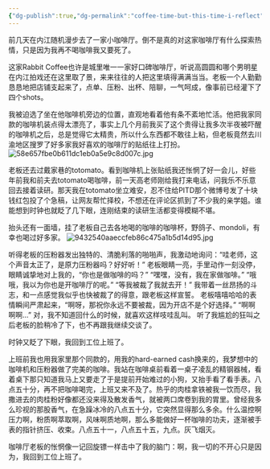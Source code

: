 ```yaml
---
{"dg-publish":true,"dg-permalink":"coffee-time-but-this-time-i-reflect","permalink":"/coffee-time-but-this-time-i-reflect/"}
---
```


前几天在内江随机漫步去了一家小咖啡厅。倒不是真的对这家咖啡厅有什么探索热情，只是因为我再不喝咖啡我又要死了。

这家Rabbit Coffee也许是城里唯一一家好口碑咖啡厅，听说高圆圆和哪个男明星在内江拍戏还在这里取了景，来来往往的人把这里填得满满当当。老板一个人勤勤恳恳地把店铺支起来了，点单、压粉、出杯、陪聊，一气呵成，像事前已经灌下了四个shots。

我被迫选了坐在他咖啡机旁边的位置，直观地看着他有条不紊地忙活。他把我家同款的咖啡机装点得太漂亮了，事实上几个月前我买了这个贵得让我多次半夜被吓醒的咖啡机之后，总是觉得它太精贵，所以什么东西都不敢往上粘，但老板竟然去川渝地区搜罗了好多家我好喜欢的咖啡厅的贴纸往上打扮。
![58e657fbe0b611dc1eb0a5e9c8d007c.jpg](/img/user/58e657fbe0b611dc1eb0a5e9c8d007c.jpg)

老板还去过戴家巷的totomato。看到咖啡机上张贴纸我还怅惘了好一会儿，好些年前我和前夫去totomato喝咖啡，前一天高老师刚给我打来电话，问我乐不乐意回去接着读研。那天我在totomato坐立难安，忍不住给PITD那个微博号发了十块钱红包投了个急稿，让网友帮忙择校，不想还在评论区抓到了不少我的亲学姐。谁能想到时钟也就眨了几下眼，连刚结束的读研生活都变得模糊不堪。

抬头还有一面墙，挂了老板自己去各地喝的咖啡的咖啡杯，野鸽子、mondoli，有幸也喝过好多家。
![9432540aaeccfeb86c475a1b5d14d95.jpg](/img/user/9432540aaeccfeb86c475a1b5d14d95.jpg)

听得老板的压粉器发出独特的、清脆利落的啪啪声，我激动地询问：“哇老师，这个声音太正了，是原力压粉器吗？好好听！” 
老板眼睛一亮，手里动作一刻没停，眼睛诚挚地对上我的，“你也是做咖啡的吗？”
“嘿嘿，没有，我在家做咖啡。”
“哦哦，我以为你也是开咖啡厅的呢。”
“等我被裁了我就去开！” 我带着一丝昂扬的斗志，和一点感觉我似乎也快被裁了的得意，跟老板这样宣誓。
老板嘻嘻哈哈的表情瞬间严肃起来，“啊呀，那祝你永远不要被裁，因为开店不是个好选择。”
“啊啊啊啊…” 对，我不知道回什么的时候，就喜欢这样吱哇乱叫。
听了我尴尬的狂叫之后老板的脸稍冷了下，也不再跟我继续交谈了。

时钟又眨了下眼，我回到工位上班了。

上班前我也用我家里那个同款的，用我的hard-earned cash换来的，我梦想中的咖啡机和压粉器做了完美的咖啡。我站在咖啡桌前看着一桌子凌乱的精钢器械，看着桌下那只知道我马上又要走了于是提前开始难过的小狗，又抬手看了看手表。八点五十分，再不把咖啡喝完，上班又来不及了。热乎的肉桂拿铁被我一饮而尽，我撒进去的肉桂粉好像都还没来得及散发香气，就被两口席卷到我的胃里。曾经我多么珍视的那股香气，在急躁冰冷的八点五十分，它突然显得那么多余。什么温控啊压力啊，粉质啊萃取啊，风味啊质地啊，那么多能做好一杯咖啡的功夫，逐渐被手表的指针挤压、收束。八点五十一，八点五十五，九点。灰飞烟灭。

咖啡厅老板的怅惘像一记回旋镖一样击中了我的脑门：啊，我一切的不开心只是因为，我回到工位上班了。